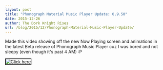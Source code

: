 ```yaml
---
layout: post
title: "Phonograph Material Music Player Update: 0.9.50"
date: 2015-12-26
author: The Dork Knight Rises
url: /blog/2015/12/Phonograph-Material-Music-Player-Update/
---
```


Made this video showing off the new Now Playing screen and animations in the latest Beta release of Phonograph Music Player cuz I was bored and not sleepy (even though it's past 4 AM) :P﻿

<a href="http://www.youtube.com/watch?feature=player_embedded&v=Rheb3wQEjNU
" target="_blank"><img src="http://img.youtube.com/vi/Rheb3wQEjNU/0.jpg" 
alt="Click here" width="auto" height="auto" border="2" /></a>
